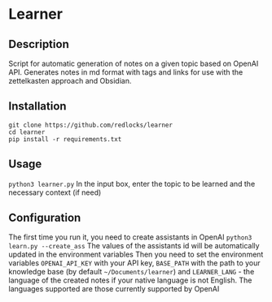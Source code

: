 
# Learner

## Description

Script for automatic generation of notes on a given topic based on OpenAI API. Generates notes in md format with tags and links for use with the zettelkasten approach and Obsidian.

## Installation

```
git clone https://github.com/redlocks/learner
cd learner
pip install -r requirements.txt
```

## Usage

`python3 learner.py`
In the input box, enter the topic to be learned and the necessary context (if need)


## Configuration

The first time you run it, you need to create assistants in OpenAI `python3 learn.py --create_ass` 
The values of the assistants id will be automatically updated in the environment variables 
Then you need to set the environment variables `OPENAI_API_KEY` with your API key, `BASE_PATH` with the path to your knowledge base (by default `~/Documents/learner`) and `LEARNER_LANG` - the language of the created notes if your native language is not English. The languages supported are those currently supported by OpenAI




